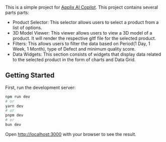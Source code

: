 This is a simple project for [Applix AI Copilot](https://manufacturing-ai-copilot.vercel.app/). This project contains several parts parts:

- Product Selector: This selector allows users to select a product from a list of options.
- 3D Model Viewer: This viewer allows users to view a 3D model of a product. It will render the respective gltf file for the selected product.
- Filters: This allows users to filter the data based on Period(1 Day, 1 Week, 1 Month), type of Defect and minimum quality score.
- Data Widgets: This section consists of widgets that display data related to the selected product in the form of charts and Data Grid.

## Getting Started

First, run the development server:

```bash
npm run dev
# or
yarn dev
# or
pnpm dev
# or
bun dev
```

Open [http://localhost:3000](http://localhost:3000) with your browser to see the result.
